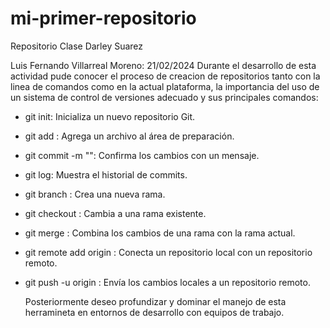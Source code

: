 # mi-primer-repositorio
Repositorio Clase Darley Suarez

Luis Fernando Villarreal Moreno: 21/02/2024
Durante el desarrollo de esta actividad pude conocer el proceso de creacion de repositorios tanto con la linea de comandos como en la actual plataforma,
la importancia del uso de un sistema de control de versiones adecuado y sus principales comandos:

- git init: Inicializa un nuevo repositorio Git.
- git add <archivo>: Agrega un archivo al área de preparación.
- git commit -m "<mensaje>": Confirma los cambios con un mensaje.
- git log: Muestra el historial de commits.
- git branch <nombre-rama>: Crea una nueva rama.
- git checkout <nombre-rama>: Cambia a una rama existente.
- git merge <nombre-rama>: Combina los cambios de una rama con la rama actual.
- git remote add origin <url-del-repositorio>: Conecta un repositorio local con un repositorio remoto.
- git push -u origin <nombre-rama>: Envía los cambios locales a un repositorio remoto.

  Posteriormente deseo profundizar y dominar el manejo de esta herramineta en entornos de desarrollo con equipos de trabajo.
